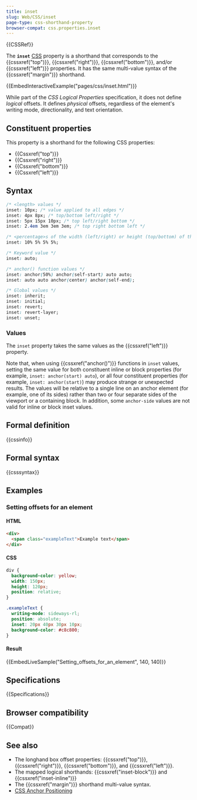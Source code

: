 ```yaml
---
title: inset
slug: Web/CSS/inset
page-type: css-shorthand-property
browser-compat: css.properties.inset
---
```


{{CSSRef}}

The **`inset`** [CSS](/en-US/docs/Web/CSS) property is a shorthand that corresponds to the {{cssxref("top")}}, {{cssxref("right")}}, {{cssxref("bottom")}}, and/or {{cssxref("left")}} properties. It has the same multi-value syntax of the {{cssxref("margin")}} shorthand.

{{EmbedInteractiveExample("pages/css/inset.html")}}

While part of the _CSS Logical Properties_ specification, it does not define _logical_ offsets. It defines _physical_ offsets, regardless of the element's writing mode, directionality, and text orientation.

## Constituent properties

This property is a shorthand for the following CSS properties:

- {{Cssxref("top")}}
- {{Cssxref("right")}}
- {{Cssxref("bottom")}}
- {{Cssxref("left")}}

## Syntax

```css
/* <length> values */
inset: 10px; /* value applied to all edges */
inset: 4px 8px; /* top/bottom left/right */
inset: 5px 15px 10px; /* top left/right bottom */
inset: 2.4em 3em 3em 3em; /* top right bottom left */

/* <percentage>s of the width (left/right) or height (top/bottom) of the containing block */
inset: 10% 5% 5% 5%;

/* Keyword value */
inset: auto;

/* anchor() function values */
inset: anchor(50%) anchor(self-start) auto auto;
inset: auto auto anchor(center) anchor(self-end);

/* Global values */
inset: inherit;
inset: initial;
inset: revert;
inset: revert-layer;
inset: unset;
```

### Values

The `inset` property takes the same values as the {{cssxref("left")}} property.

Note that, when using {{cssxref("anchor()")}} functions in `inset` values, setting the same value for both constituent inline or block properties (for example, `inset: anchor(start) auto`), or all four constituent properties (for example, `inset: anchor(start)`) may produce strange or unexpected results. The values will be relative to a single line on an anchor element (for example, one of its sides) rather than two or four separate sides of the viewport or a containing block. In addition, some `anchor-side` values are not valid for inline or block inset values.

## Formal definition

{{cssinfo}}

## Formal syntax

{{csssyntax}}

## Examples

### Setting offsets for an element

#### HTML

```html
<div>
  <span class="exampleText">Example text</span>
</div>
```

#### CSS

```css
div {
  background-color: yellow;
  width: 150px;
  height: 120px;
  position: relative;
}

.exampleText {
  writing-mode: sideways-rl;
  position: absolute;
  inset: 20px 40px 30px 10px;
  background-color: #c8c800;
}
```

#### Result

{{EmbedLiveSample("Setting_offsets_for_an_element", 140, 140)}}

## Specifications

{{Specifications}}

## Browser compatibility

{{Compat}}

## See also

- The longhand box offset properties: {{cssxref("top")}}, {{cssxref("right")}}, {{cssxref("bottom")}}, and {{cssxref("left")}}.
- The mapped logical shorthands: {{cssxref("inset-block")}} and {{cssxref("inset-inline")}}
- The {{cssxref("margin")}} shorthand multi-value syntax.
- [CSS Anchor Positioning](/en-US/docs/Web/CSS/CSS_anchor_positioning)
